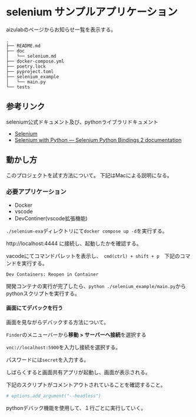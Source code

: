 # selenium サンプルアプリケーション

aizulabのページからお知らせ一覧を表示する。

```
.
├── README.md
├── doc
│   └── selenium.md
├── docker-compose.yml
├── poetry.lock
├── pyproject.toml
├── selenium_example
│   └── main.py
└── tests
```

## 参考リンク

selenium公式ドキュメント及び、pythonライブラリドキュメント

- [Selenium](https://www.selenium.dev/ja/)
- [Selenium with Python — Selenium Python Bindings 2 documentation](https://selenium-python.readthedocs.io/)

## 動かし方

このプロジェクトを試す方法について。
下記はMacによる説明になる。

### 必要アプリケーション

- Docker
- vscode
- DevContiner(vscode拡張機能)

`./selenium-exa`ディレクトリにて`docker compose up -d`を実行する。

http://localhost:4444 に接続し、起動したかを確認する。

vacodeにてコマンドパレットを表示し、　`cmd(ctrl) + shift + p`　下記のコマンドを実行する。

`Dev Containers: Reopen in Container`

開発コンテナの実行が完了したら、`python ./selenium_example/main.py`からpythonスクリプトを実行する。


#### 画面にてデバックを行う

画面を見ながらデバックする方法について。


`Finder`のメニューバーから**移動 > サーバーへ接続**を選択する

`vnc://localhost:5900`を入力し接続を選択する。

パスワードには`secret`を入力する。

しばらくすると画面共有アプリが起動し、画面が表示される。

下記のスクリプトがコメントアウトされていることを確認すること。

```python
# options.add_argument("--headless")
```

pythonデバック機能を使用して、１行ごとに実行していく。
